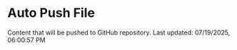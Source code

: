 # Auto Push File

Content that will be pushed to GitHub repository.
Last updated: 07/19/2025, 06:00:57 PM